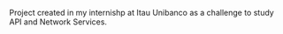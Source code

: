 Project created in my internishp at Itau Unibanco as a challenge to study API and Network Services. 
